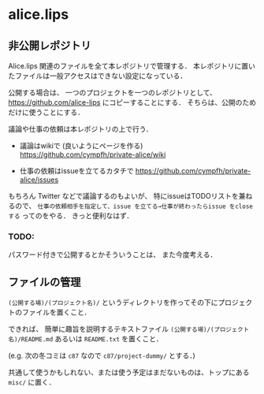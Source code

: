 alice.lips
==========

## 非公開レポジトリ

Alice.lips 関連のファイルを全て本レポジトリで管理する．
本レポジトリに置いたファイルは一般アクセスはできない設定になっている．

公開する場合は、
一つのプロジェクトを一つのレポジトリとして、
https://github.com/alice-lips
にコピーすることにする．
そちらは、公開のためだけに使うことにする．

議論や仕事の依頼は本レポジトリの上で行う．

- 議論はwikiで (良いようにページを作る)
https://github.com/cympfh/private-alice/wiki

- 仕事の依頼はissueを立てるカタチで
https://github.com/cympfh/private-alice/issues

もちろん Twitter などで議論するのもよいが、
特にissueはTODOリストを兼ねるので、
`仕事の依頼相手を指定して、issue を立てる→仕事が終わったらissue をclose する`
ってのをやる．
きっと便利なはず．

### TODO:
パスワード付きで公開するとかそういうことは、
また今度考える．

## ファイルの管理

`(公開する場)/(プロジェクト名)/`
というディレクトリを作ってその下にプロジェクトのファイルを置くこと．

できれば、
簡単に趣旨を説明するテキストファイル
`(公開する場)/(プロジェクト名)/README.md`
あるいは `README.txt` を置くこと．

(e.g.
次の冬コミは `c87` なので
`c87/project-dummy/`
とする．)

共通して使うかもしれない、または使う予定はまだないものは、トップにある
`misc/`
に置く．

